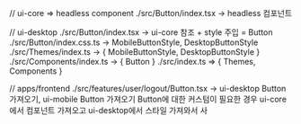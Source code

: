 
// ui-core => headless component
./src/Button/index.tsx -> headless 컴포넌트

// ui-desktop
./src/Button/index.tsx -> ui-core 참조 + style 주입 = Button
./src/Button/index.css.ts -> MobileButtonStyle, DesktopButtonStyle
./src/Themes/index.ts -> { MobileButtonStyle, DesktopButtonStyle }
./src/Components/index.ts -> { Button }
./src/index.ts => { Themes, Components }

// apps/frontend
./src/features/user/logout/Button.tsx -> ui-desktop Button 가져오기, ui-mobile Button 가져오기
Button에 대한 커스텀이 필요한 경우 ui-core에서 컴포넌트 가져오고 ui-desktop에서 스타일 가져와서 사
